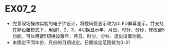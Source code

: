 # EX07_2

- 完善现场操作实验的电子钟设计，将数码管显示改为OLED屏幕显示，并支持在非设置模式下，用键1、2、3、4切换显示年、月日、时分、分秒，修改键5功能，可以用键5切换设置年、月日、时分、分秒、退出设置功能。
- 未限定不同年份，月份的日期设定。日期设定范围皆为0-31

